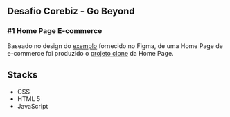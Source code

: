## Desafio Corebiz - Go Beyond
### #1 Home Page E-commerce
Baseado no design do <a href="https://www.figma.com/file/Q6R28bCLDpizGZT6YvJGcm/Corebiz---Go-Beyond-2021?node-id=1%3A2">exemplo</a> fornecido no Figma, de uma Home Page de e-commerce
foi produzido o <a href="www.keikogobeyond.netlify.app">projeto clone</a> da Home Page.

## Stacks  
- CSS
- HTML 5
- JavaScript
